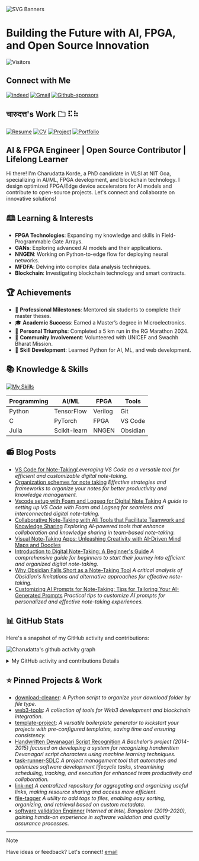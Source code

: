 ![SVG Banners](assets/svg/profile_banner.svg)
# Building the Future with AI, FPGA, and Open Source Innovation 

![Visitors](https://api.visitorbadge.io/api/visitors?path=https%3A%2F%2Fgithub.com%2Fcharudatta10&countColor=%23263759)

## Connect with Me

<!-- payapl or paetreon  --> 
[![indeed](assets/svg/indeed-100000.svg)](https://profile.indeed.com/p/charudattak-h04r448) <!-- Linkdin  --> 
[![Gmail](assets/svg/gmail-100000.svg)](mailto:152109007c@gmail.com)
[![Github-sponsors](assets/svg/sponsors-100000.svg)](https://github.com/sponsors/charudatta10) 

##  चारुदत्त's Work 🗀 ⠯⠷ 

[![Resume](assets/svg/resume-100000.svg)](src/resume/resume.pdf)
[![CV](assets/svg/cv-100000.svg)](src/cv/cv.pdf)
[![Project](assets/svg/project-100000.svg)](src/resume/resume.pdf)
[![Portfolio](assets/svg/portfolio-100000.svg)](src/cv/portfolio.pdf)  

## AI & FPGA Engineer | Open Source Contributor | Lifelong Learner

Hi there! I'm Charudatta Korde, a PhD candidate in VLSI at NIT Goa, specializing in AI/ML, FPGA development, and blockchain technology. I design optimized FPGA/Edge device accelerators for AI models and contribute to open-source projects. Let's connect and collaborate on innovative solutions!  

## 🕮 Learning & Interests

- **FPGA Technologies**: Expanding my knowledge and skills in Field-Programmable Gate Arrays.  
- **GANs**: Exploring advanced AI models and their applications.  
- **NNGEN**: Working on Python-to-edge flow for deploying neural networks.  
- **MFDFA**: Delving into complex data analysis techniques.  
- **Blockchain**: Investigating blockchain technology and smart contracts.  

## 🏆 Achievements

- 🏅 **Professional Milestones**: Mentored six students to complete their master theses.  
- 🎓 **Academic Success**: Earned a Master’s degree in Microelectronics.  
- 🏃 **Personal Triumphs**: Completed a 5 km run in the RG Marathon 2024.  
- 🤝 **Community Involvement**: Volunteered with UNICEF and Swachh Bharat Mission.  
- 🐍 **Skill Development**: Learned Python for AI, ML, and web development.  

## 📚 Knowledge & Skills

[![My Skills](https://skillicons.dev/icons?i=anaconda,devto,django,flask,git,github,gmail,html,instagram,latex,linkedin,markdown,matlab,neovim,tensorflow,windows,vscode,vscodium,pytorch,alpinejs,c,julia,lua,octave,obsidian,raspberrypi,python,processing,powershell,postgresql,postman,sqlite,svg,scikitlearn,solidity,redis&theme=dark&perline=18)](https://skillicons.dev)

| **Programming** | **AI/ML** | **FPGA** | **Tools** |  
|-----------------|-----------|----------|-----------|  
| Python          | TensorFlow| Verilog  | Git       |  
| C               | PyTorch   | FPGA     | VS Code   |  
| Julia           | Scikit-learn | NNGEN | Obsidian  |  

<!-- $${\color{orange}Verilog \space \color{blue}FPGA \space \color{orange}Phi-3:7B \space \color{blue}Gemma-2:2B \space \color{orange}Mistral \space \color{blue}Ollama \space \color{orange}Crewai }$$   -->

## 📻 Blog Posts

- [VS Code for Note-Taking](https://dev.to/charudatta10/vs-code-for-note-taking-324b)*Leveraging VS Code as a versatile tool for efficient and customizable digital note-taking.*
- [Organization schemes for note taking](https://dev.to/charudatta10/organization-schemes-for-note-taking-j18) *Effective strategies and frameworks to organize your notes for better productivity and knowledge management.*
- [Vscode setup with Foam and Logseq for Digital Note Taking](https://dev.to/charudatta10/vscode-setup-with-foam-and-logseq-for-digital-note-taking-2953) *A guide to setting up VS Code with Foam and Logseq for seamless and interconnected digital note-taking.*
- [Collaborative Note-Taking with AI: Tools that Facilitate Teamwork and Knowledge Sharing](https://dev.to/charudatta10/collaborative-note-taking-with-ai-tools-that-facilitate-teamwork-and-knowledge-sharing-2i3p) *Exploring AI-powered tools that enhance collaboration and knowledge sharing in team-based note-taking.*
- [Visual Note-Taking Apps: Unleashing Creativity with AI-Driven Mind Maps and Doodles](https://dev.to/charudatta10/visual-note-taking-apps-unleashing-creativity-with-ai-driven-mind-maps-and-doodles-hfp)
- [Introduction to Digital Note-Taking: A Beginner's Guide](https://dev.to/charudatta10/introduction-to-digital-note-taking-a-beginners-guide-9p2) *A comprehensive guide for beginners to start their journey into efficient and organized digital note-taking.*
- [Why Obsidian Falls Short as a Note-Taking Tool](https://dev.to/charudatta10/why-obsidian-falls-short-as-a-note-taking-tool-3ef2) *A critical analysis of Obsidian's limitations and alternative approaches for effective note-taking.*
- [Customizing AI Prompts for Note-Taking: Tips for Tailoring Your AI-Generated Prompts](https://charudatta10.github.io/myblog/blog/index.html) *Practical tips to customize AI prompts for personalized and effective note-taking experiences.*

##  📊 GitHub Stats
Here's a snapshot of my GitHub activity and contributions: 

![Charudatta's github activity graph](https://github-readme-activity-graph.vercel.app/graph?username=charudatta10&theme=onedark)

<details>
   
<summary>My GitHub activity and contributions Details</summary>
   
| ![Charudatta Korde trophies](https://github-profile-trophy.vercel.app/?username=charudatta10&row=2&column=3&theme=onedark)| ![Charudatta Korde readme status](https://github-readme-stats.vercel.app/api?username=charudatta10&locale=en&theme=onedark&include_all_commits=true&rank_icon=github) |
| -- | -- |
| ![Charudatta Korde languages used](https://github-readme-stats.vercel.app/api/top-langs?username=charudatta10&show_icons=true&locale=en&layout=compact&theme=onedark) | ![Charudatta Korde GitHub Streak](https://github-readme-streak-stats.herokuapp.com/?user=charudatta10&theme=onedark&border_radius=10) |

| ![GitHub WidgetBox](https://github-widgetbox.vercel.app/api/profile?username=charudatta10&data=followers,repositories,stars,commits&theme=onedark) | ![Moon.svg](https://moon-svg.minung.dev/moon.svg?theme=basic) |
|  - | - |

</details>

## ⭐ Pinned Projects & Work

- [download-cleaner](https://github.com/charudatta10/download-cleaner): *A Python script to organize your download folder by file type.*  
- [web3-tools](https://github.com/charudatta10/web3-tools): *A collection of tools for Web3 development and blockchain integration.*  
- [template-project](template-project): *A versatile boilerplate generator to kickstart your projects with pre-configured templates, saving time and ensuring consistency.*
- [Handwritten Devanagari Script Recognition](https://github.com/charudatta10/devanagari-handwriting-recognizer) *A Bachelor’s project (2014-2015) focused on developing a system for recognizing handwritten Devanagari script characters using machine learning techniques.*
- [task-runner-SDLC](https://github.com/charudatta10/task-runner-SDLC) *A project management tool that automates and optimizes software development lifecycle tasks, streamlining scheduling, tracking, and execution for enhanced team productivity and collaboration.*
- [link-net](https://github.com/charudatta10/link-net) *A centralized repository for aggregating and organizing useful links, making resource sharing and access more efficient.*
- [file-tagger](https://github.com/charudatta10/file-tagger) *A utility to add tags to files, enabling easy sorting, organizing, and retrieval based on custom metadata.*
- [software validation Enginner](https://intel.com) *Interned at Intel, Bangalore (2019-2020), gaining hands-on experience in software validation and quality assurance processes.*  

--- 

>[!Note]
> Have ideas or feedback? Let's connect! [email](mailto:152109007c@gmail.com)
